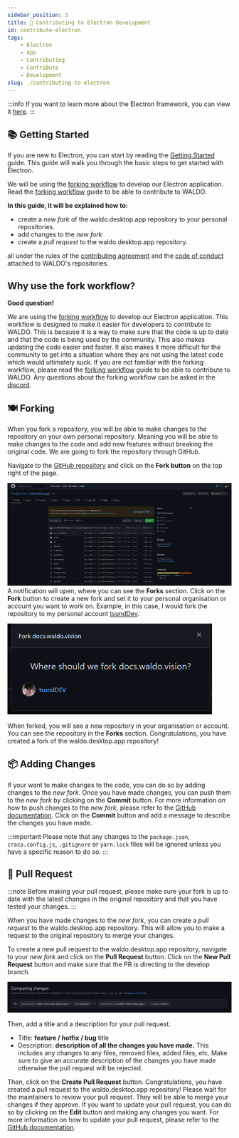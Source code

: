```yaml
---
sidebar_position: 3
title: 💖 Contributing to Electron Development
id: contribute-electron
tags:
    - Electron
    - App
    - Contributing
    - Contribute
    - Development
slug: ./contributing-to-electron
---
```


:::info
If you want to learn more about the Electron framework, you can view it [here](https://electronjs.org).
:::

## 📚 Getting Started

If you are new to Electron, you can start by reading the [Getting Started](https://www.electronjs.org/docs/latest) guide. This guide will walk you through the basic steps to get started with Electron. 

We will be using the [forking workflow](https://www.atlassian.com/git/tutorials/comparing-workflows/forking-workflow) to develop our Electron application. Read the [forking workflow](https://www.atlassian.com/git/tutorials/comparing-workflows/forking-workflow) guide to be able to contribute to WALDO.

**In this guide, it will be explained how to:**

- create a *new fork* of the waldo.desktop.app repository to your personal repositories.
- add changes to the *new fork*
- create a *pull request* to the waldo.desktop.app repository.

all under the rules of the [contributing agreement](https://docs.waldo.vision/docs/contributing/) and the [code of conduct](https://docs.waldo.vision/docs/contributing#code-of-conduct) attached to WALDO's repositories.

## Why use the fork workflow?

**Good question!**

We are using the [forking workflow](https://www.atlassian.com/git/tutorials/comparing-workflows/forking-workflow) to develop our Electron application. This workflow is designed to make it easier for developers to contribute to WALDO. This is because it is a way to make sure that the code is up to date and that the code is being used by the community. This also makes updating the code easier and faster. It also makes it more difficult for the community to get into a situation where they are not using the latest code which would ultimately suck. If you are not familiar with the forking workflow, please read the [forking workflow](https://www.atlassian.com/git/tutorials/comparing-workflows/forking-workflow) guide to be able to contribute to WALDO. Any questions about the forking workflow can be asked in the [discord](https://bit.ly/3mqDTV0).

## 🍽️ Forking

When you fork a repository, you will be able to make changes to the repository on your own personal repository. Meaning you will be able to make changes to the code and add new features without breaking the original code. We are going to fork the repository through GitHub. 

Navigate to the [GitHub repository](https://github.com/waldo-vision/waldo.desktop.app) and click on the **Fork button** on the top right of the page.

![GitHub Forking](/img/forking-ss.png) 
A notification will open, where you can see the **Forks** section. Click on the **Fork** button to create a new fork and set it to your personal organisation or account you want to work on. Example, in this case, I would fork the repository to my personal account [tsundDev](https://github.com/tsundDev).

![GitHub Forking](/img/forking-not-ss.png)

When forked, you will see a new repository in your organisation or account. You can see the repository in the **Forks** section. Congratulations, you have created a fork of the waldo.desktop.app repository! 

## 📦 Adding Changes

If your want to make changes to the code, you can do so by adding changes to the *new fork*. Once you have made changes, you can push them to the *new fork* by clicking on the **Commit** button. For more information on how to push changes to the *new fork*, please refer to the [GitHub documentation](https://help.github.com/en/articles/using-git-commands-to-manage-your-repository-and-files). Click on the **Commit** button and add a message to describe the changes you have made.

:::important
Please note that any changes to the `package.json`, `craco.config.js`, `.gitignore` or `yarn.lock` files will be ignored unless you have a specific reason to do so. 
:::

## 📌 Pull Request

:::note
Before making your pull request, please make sure your fork is up to date with the latest changes in the original repository and that you have tested your changes. 
:::

When you have made changes to the *new fork*, you can create a *pull request* to the waldo.desktop.app repository. This will allow you to make a request to the original repository to merge your changes. 

To create a new pull request to the waldo.desktop.app repository, navigate to your *new fork* and click on the **Pull Request** button. Click on the **New Pull Request** button and make sure that the PR is directing to the develop branch. 

![PR](/img/PR-branch-ss.png)

Then, add a title and a description for your pull request.

- Title: **feature / hotfix / bug** title
- Description: **description of all the changes you have made.** This includes any changes to any files, removed files, added files, etc. Make sure to give an accurate description of the changes you have made otherwise the pull request will be rejected.

Then, click on the **Create Pull Request** button.
Congratulations, you have created a pull request to the waldo.desktop.app repository! Please wait for the maintainers to review your pull request. They will be able to merge your changes if they approve. If you want to update your pull request, you can do so by clicking on the **Edit** button and making any changes you want. For more information on how to update your pull request, please refer to the [GitHub documentation](https://help.github.com/en/articles/about-pull-requests). 
